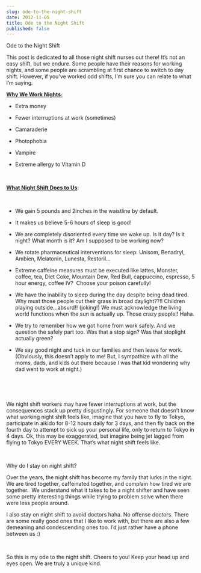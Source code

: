 ```yaml
---
slug: ode-to-the-night-shift
date: 2012-11-05
title: Ode to the Night Shift
published: false
---
```


Ode to the Night Shift

This post is dedicated to all those night shift nurses out there! It’s not an easy shift, but we endure. Some people have their reasons for working nights, and some people are scrambling at first chance to switch to day shift. However, if you’ve worked odd shifts, I’m sure you can relate to what I’m saying.

<span style="text-decoration:underline;"><strong>Why We Work Nights:</strong></span>
<ul>
	<li>Extra money</li>
</ul>
<ul>
	<li>Fewer interruptions at work (sometimes)</li>
</ul>
<ul>
	<li>Camaraderie</li>
</ul>
<ul>
	<li>Photophobia</li>
</ul>
<ul>
	<li>Vampire</li>
</ul>
<ul>
	<li>Extreme allergy to Vitamin D</li>
</ul>
 

<span style="text-decoration:underline;"><strong>What Night Shift Does to Us</strong></span>:

 
<ul>
	<li>We gain 5 pounds and 2inches in the waistline by default.</li>
</ul>
<ul>
	<li>It makes us believe 5-6 hours of sleep is good!</li>
</ul>
<ul>
	<li>We are completely disoriented every time we wake up. Is it day? Is it night? What month is it? Am I supposed to be working now?</li>
</ul>
<ul>
	<li>We rotate pharmaceutical interventions for sleep: Unisom, Benadryl, Ambien, Melatonin, Lunesta, Restoril…</li>
</ul>
<ul>
	<li>Extreme caffeine measures must be executed like lattes, Monster, coffee, tea, Diet Coke, Mountain Dew, Red Bull, cappuccino, espresso, 5 hour energy, coffee IV?  Choose your poison carefully!</li>
</ul>
<ul>
	<li>We have the inability to sleep during the day despite being dead tired. Why must those people cut their grass in broad daylight??!! Children playing outside…absurd!! (joking!) We must acknowledge the living world functions when the sun is actually up. Those crazy people!! Haha.</li>
</ul>
<ul>
	<li>We try to remember how we got home from work safely. And we question the safely part too. Was that a stop sign? Was that stoplight actually green?</li>
</ul>
<ul>
	<li>We say good night and tuck in our families and then leave for work. (Obviously, this doesn’t apply to me! But, I sympathize with all the moms, dads, and kids out there because I was that kid wondering why dad went to work at night.)</li>
</ul>
 

 

We night shift workers may have fewer interruptions at work, but the consequences stack up pretty disgustingly. For someone that doesn’t know what working night shift feels like, imagine that you have to fly to Tokyo, participate in aikido for 8-12 hours daily for 3 days, and then fly back on the fourth day to attempt to pick up your personal life, only to return to Tokyo in 4 days. Ok, this may be exaggerated, but imagine being jet lagged from flying to Tokyo EVERY WEEK. That’s what night shift feels like.

 

Why do I stay on night shift?

Over the years, the night shift has become my family that lurks in the night. We are tired together, caffeinated together, and complain how tired we are together.  We understand what it takes to be a night shifter and have seen some pretty interesting things while trying to problem solve when there were less people around.

I also stay on night shift to avoid doctors haha. No offense doctors. There are some really good ones that I like to work with, but there are also a few demeaning and condescending ones too. I’d just rather have a phone between us :)

 

So this is my ode to the night shift. Cheers to you! Keep your head up and eyes open. We are truly a unique kind.